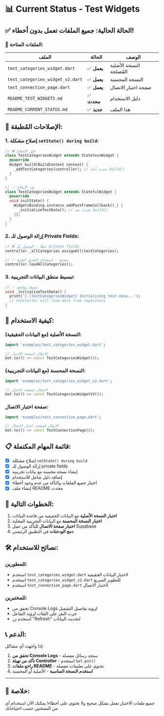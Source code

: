# 📊 Current Status - Test Widgets

## ✅ **الحالة الحالية: جميع الملفات تعمل بدون أخطاء!**

### 📁 **الملفات المتاحة:**

| الملف | الحالة | الوصف |
|-------|--------|--------|
| `test_categories_widget.dart` | ✅ **يعمل** | النسخة الأصلية المُصلحة |
| `test_categories_widget_v2.dart` | ✅ **يعمل** | النسخة المحسنة |
| `test_connection_page.dart` | ✅ **يعمل** | صفحة اختبار الاتصال |
| `README_TEST_WIDGETS.md` | ✅ **محدث** | دليل الاستخدام |
| `README_CURRENT_STATUS.md` | ✅ **جديد** | هذا الملف |

## 🔧 **الإصلاحات المُطبقة:**

### 1. **إصلاح مشكلة `setState() during build`:**
```dart
// ❌ قبل الإصلاح
class TestCategoriesWidget extends StatelessWidget {
  @override
  Widget build(BuildContext context) {
    _addTestCategories(controller); // يحدث أثناء build()
  }
}

// ✅ بعد الإصلاح
class TestCategoriesWidget extends StatefulWidget {
  @override
  void initState() {
    WidgetsBinding.instance.addPostFrameCallback((_) {
      _initializeTestData(); // يحدث بعد build()
    });
  }
}
```

### 2. **إزالة الوصول للـ Private Fields:**
```dart
// ❌ خطأ - الوصول للـ private fields
controller._allCategories.assignAll(testCategories);

// ✅ صحيح - استخدام الطرق العامة
controller.loadAllCategories();
```

### 3. **تبسيط منطق البيانات التجريبية:**
```dart
// ✅ بسيط وواضح
void _initializeTestData() {
  print('🧪 [TestCategoriesWidget] Initializing test data...');
  // Controller will load data from repository
}
```

## 🚀 **كيفية الاستخدام:**

### **النسخة الأصلية (مع البيانات الحقيقية):**
```dart
import 'examples/test_categories_widget.dart';

// الانتقال لصفحة الاختبار
Get.to(() => const TestCategoriesWidget());
```

### **النسخة المحسنة (مع البيانات التجريبية):**
```dart
import 'examples/test_categories_widget_v2.dart';

// الانتقال لصفحة الاختبار
Get.to(() => const TestCategoriesWidgetV2());
```

### **صفحة اختبار الاتصال:**
```dart
import 'examples/test_connection_page.dart';

// الانتقال لصفحة اختبار الاتصال
Get.to(() => const TestConnectionPage());
```

## 📋 **قائمة المهام المكتملة:**

- [x] إصلاح مشكلة `setState() during build`
- [x] إزالة الوصول للـ private fields
- [x] إنشاء نسخة محسنة مع بيانات تجريبية
- [x] إضافة دليل شامل للاستخدام
- [x] اختبار جميع الملفات والتأكد من عدم وجود أخطاء
- [x] إنشاء ملف README محدث

## 🎯 **الخطوات التالية:**

1. **اختبار النسخة الأصلية** مع البيانات الحقيقية من قاعدة البيانات
2. **اختبار النسخة المحسنة** مع البيانات التجريبية المحلية
3. **اختبار صفحة الاتصال** للتأكد من عمل Supabase
4. **دمج الودجتات** في التطبيق الرئيسي

## 🛠️ **نصائح للاستخدام:**

### **للمطورين:**
- استخدم `test_categories_widget.dart` لاختبار البيانات الحقيقية
- استخدم `test_categories_widget_v2.dart` للتطوير السريع
- استخدم `test_connection_page.dart` لاختبار الاتصال

### **للمختبرين:**
- تحقق من Console Logs لرؤية تفاصيل التشغيل
- جرب النقر على الفئات لرؤية التفاعل
- استخدم زر "Refresh" لتحديث البيانات

## 📞 **الدعم:**

إذا واجهت أي مشاكل:

1. **تحقق من Console Logs** - ستجد رسائل مفصلة
2. **تأكد من تهيئة Controller** - استخدم `Get.put()`
3. **راجع ملفات README** - تحتوي على تعليمات مفصلة
4. **استخدم النسخة المناسبة** - الأصلية أو المحسنة

---

## 🎉 **خلاصة:**

جميع ملفات الاختبار تعمل بشكل صحيح ولا تحتوي على أخطاء! يمكنك الآن استخدام أي من النسختين حسب احتياجاتك.
